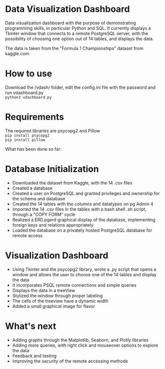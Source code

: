 # Data Visualization Dashboard

Data visualization dashboard with the purpose of demonstrating programming skills, in particular Python and SQL.
It currently displays a Tkinter window that connects to a remote PostgreSQL server, with the possibility of choosing one option out of 14 tables, and displays the data.

The data is taken from the "Formula 1 Championships" dataset from kaggle.com

# How to use
Download the /vdash/ folder, edit the config.ini file with the password and run vdashboard.py  
`python3 vdashboard.py`

# Requirements
The required libraries are psycopg2 and Pillow  
`pip install psycopg2`  
`pip install pillow`

What has been done so far:
# Database Initialization
- Downloaded the dataset from Kaggle, with the 14 .csv files
- Created a database
- Created a user on PostgreSQL and granted privileges and ownership for the schema and database
- Created the 14 tables with the columns and datatypes on pg Admin 4
- Imported the 14 .csv files in the tables with a bash shell .sh script, through a "COPY FORM" cycle
- Realized a ERD.pgerd graphical display of the database, implementing foreign keys and relations appropriately
- Loaded the database on a privately hosted PostgreSQL database for remote access

# Visualization Dashboard
- Using Tkinter and the psycopg2 library, wrote a .py script that opens a window and allows the user to choose one of the 14 tables and display the data
- It incorporates PSQL remote connections and simple queries
- Displays the data in a treeView
- Stylized the window through proper labeling
- The cells of the treeview have a dynamic width
- Added a small graphical image for flavor

# What's next
- Adding graphs through the Matplotlib, Seaborn, and Plotly libraries
- Adding more queries, with right click and mouseover options to explore the data
- Feedback and testing
- Improving the security of the remote accessing methods
